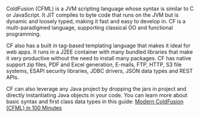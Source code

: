 ColdFusion (CFML) is a JVM scripting language whose syntax is similar to C or JavaScript.  It JIT compiles to byte code that runs on the JVM but is dynamic and loosely typed, making it fast and easy to develop in.  CF is a multi-paradigmed language, supporting classical OO and functional programming.  

CF also has a built in tag-based templating language that makes it ideal for web apps.  It runs in a J2EE container with many bundled libraries that make it very productive without the need to install many packages. CF has native support zip files, PDF and Excel generation, E-mails, FTP, HTTP, S3 file systems, ESAPI security libraries, JDBC drivers, JSON data types and REST APIs.  

CF can also leverage any Java project by dropping the jars in project and directly instantiating Java objects in your code.  You can learn more about basic syntax and first class data types in this guide: [Modern ColdFusion (CFML) in 100 Minutes](https://www.gitbook.com/book/ortus/modern-coldfusion-cfml-in-100-minutes/details)



